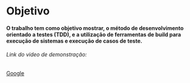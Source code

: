 <h1>Objetivo</h1>
<h4>O trabalho tem como objetivo mostrar, o método de desenvolvimento orientado a testes (TDD), e a utilização de ferramentas de build para execução de sistemas e execução de casos de teste.</h4>
<h6>Link do video de demonstração:</h6>
<a href="google.com">Google<a>
